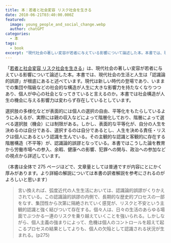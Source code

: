 ```yaml
---
title: 本：若者と社会変容 リスク社会を生きる
date: 2010-06-21T03:40:00.000Z
featured:
  image: young_people_and_social_change.webp
  author: chatGPT
categories:
  - 本
tags:
  - book
excerpt: "現代社会の著しい変容が若者に与えている影響について論述した本。本書では、現代社会の生活と人生は「認識論的誤謬」が根底にあると述べています。現代は新しい時代の登場であり、いままでの集団や階級などの社会的な構造が人生に大きな影響力を持たなくなりつつあり、個人が中心の社会となってきていると言えるのか。本書では社会構造が人生の機会に与える影響力は変わらず存在しているとしています。"
---
```


「[若者と社会変容 リスク社会を生きる](https://www.otsukishoten.co.jp/book/b53123.html)」は、現代社会の著しい変容が若者に与えている影響について論述した本。本書では、現代社会の生活と人生は「認識論的誤謬」が根底にあると述べています。現代は新しい時代の登場であり、いままでの集団や階級などの社会的な構造が人生に大きな影響力を持たなくなりつつあり、個人が中心の社会となってきていると言えるのか。本書では社会構造が人生の機会に与える影響力は変わらず存在しているとしています。

選択肢の多様化などが表面的には個人の選択の自由、平等化をもたらしているようにみえるが、実際には親の収入などによって階層化しており、階層によって選べる選択肢（機会）には制限がある。しかし、表面的な平等化が、自分の人生を決めるのは自分である、選択するのは自分であるとし、人生を決める責任・リスクは個人にあるという認識を生んでいる。その主観的な認識と客観的に存在する階層構造（不平等）が、認識論的誤謬となっている。本書ではこうした論を教育から労働市場への参入、余暇、健康への影響、犯罪への関与、政治への参加などの視点から詳述しています。

（本書は全体で 275 ページほどで、文章量としては普通ですが内容にとにかく厚みがあります。より詳細の解説については本書の訳者解説を参考にされるのがよろしいと思います）

> 言い換えれば、弧度近代の人生生活においては、認識論的誤謬がくりかえされている。この認識論的誤謬の内側で、長期的な歴史的プロセスの一部をなす、集団性から次第に隔絶されていく感覚が、リスクと不安という主観的認識と強く結びついて存在する。個々人は、日々の生活のあらゆる場面でぶつかる一連のリスクを乗り越えていくことを強いられる。しかしながら、個人主義の強まりによって、危機は個人のコントロールを超えて起こるプロセスの結果としてよりも、個人の欠陥として認識される状況が生まれる。(p275)
